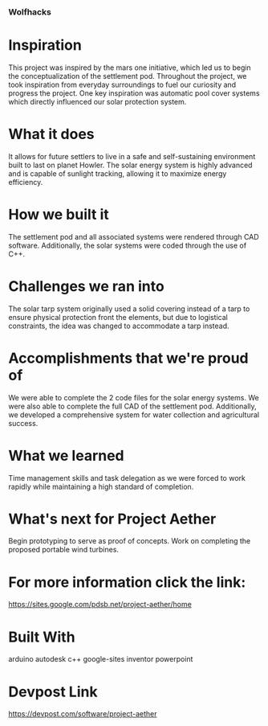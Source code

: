 ### Wolfhacks
# Inspiration
This project was inspired by the mars one initiative, which led us to begin the conceptualization of the settlement pod. Throughout the project, we took inspiration from everyday surroundings to fuel our curiosity and progress the project. One key inspiration was automatic pool cover systems which directly influenced our solar protection system.

# What it does
It allows for future settlers to live in a safe and self-sustaining environment built to last on planet Howler. The solar energy system is highly advanced and is capable of sunlight tracking, allowing it to maximize energy efficiency.

# How we built it
The settlement pod and all associated systems were rendered through CAD software. Additionally, the solar systems were coded through the use of C++.

# Challenges we ran into
The solar tarp system originally used a solid covering instead of a tarp to ensure physical protection front the elements, but due to logistical constraints, the idea was changed to accommodate a tarp instead.

# Accomplishments that we're proud of
We were able to complete the 2 code files for the solar energy systems. We were also able to complete the full CAD of the settlement pod. Additionally, we developed a comprehensive system for water collection and agricultural success.

# What we learned
Time management skills and task delegation as we were forced to work rapidly while maintaining a high standard of completion.

# What's next for Project Aether
Begin prototyping to serve as proof of concepts. Work on completing the proposed portable wind turbines.

# For more information click the link:
https://sites.google.com/pdsb.net/project-aether/home

# Built With
arduino
autodesk
c++
google-sites
inventor
powerpoint

# Devpost Link
 https://devpost.com/software/project-aether
